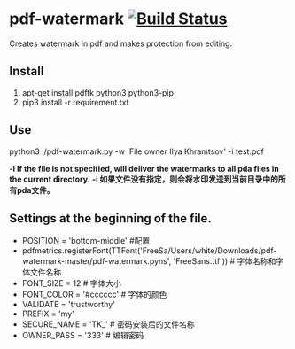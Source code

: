 # pdf-watermark  [![Build Status](https://travis-ci.com/nuBacuk/pdf-watermark.svg?branch=master)](https://travis-ci.com/nuBacuk/pdf-watermark)
Creates watermark in pdf and makes protection from editing.

## Install 
1. apt-get install pdftk python3 python3-pip
2. pip3 install -r requirement.txt

## Use
python3 ./pdf-watermark.py -w 'File owner Ilya Khramtsov' -i test.pdf

**-i If the file is not specified, will deliver the watermarks to all pda files in the current directory.**
**-i 如果文件没有指定，则会将水印发送到当前目录中的所有pda文件。**

## Settings at the beginning of the file.
- POSITION = 'bottom-middle'  #配置
- pdfmetrics.registerFont(TTFont('FreeSa/Users/white/Downloads/pdf-watermark-master/pdf-watermark.pyns', 'FreeSans.ttf'))  # 字体名称和字体文件名称
- FONT_SIZE = 12  # 字体大小
- FONT_COLOR = '#cccccc'  # 字体的颜色
- VALIDATE = 'trustworthy'
- PREFIX = 'my'
- SECURE_NAME = 'TK_'  # 密码安装后的文件名称
- OWNER_PASS = '333'  # 编辑密码
